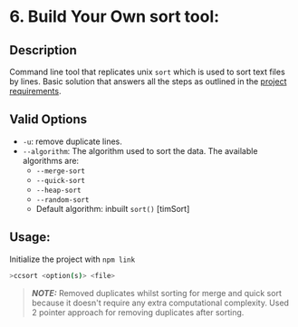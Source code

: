 # 6. Build Your Own sort tool:

## Description

Command line tool that replicates unix `sort` which is used to sort text files by lines. Basic solution that answers all the steps as outlined in the [project requirements](https://codingchallenges.fyi/challenges/challenge-sort).

## Valid Options

- `-u`: remove duplicate lines.
- `--algorithm`: The algorithm used to sort the data. The available algorithms are:
  - `--merge-sort`
  - `--quick-sort`
  - `--heap-sort`
  - `--random-sort`
  - Default algorithm: inbuilt `sort()` [timSort]

## Usage:

Initialize the project with `npm link`

```bash
>ccsort <option(s)> <file>
```

> **_NOTE:_** Removed duplicates whilst sorting for merge and quick sort because it doesn't require any extra computational complexity. Used 2 pointer approach for removing duplicates after sorting.
